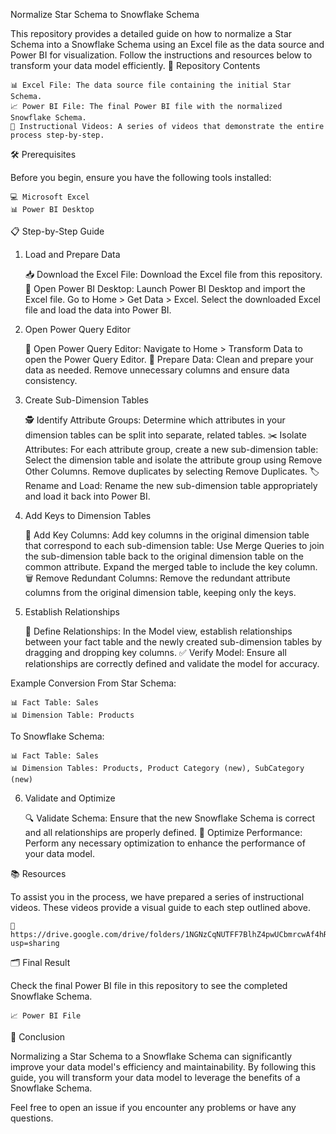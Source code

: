Normalize Star Schema to Snowflake Schema

This repository provides a detailed guide on how to normalize a Star Schema into a Snowflake Schema using an Excel file as the data source and Power BI for visualization. Follow the instructions and resources below to transform your data model efficiently.
📂 Repository Contents

    📊 Excel File: The data source file containing the initial Star Schema.
    📈 Power BI File: The final Power BI file with the normalized Snowflake Schema.
    🎥 Instructional Videos: A series of videos that demonstrate the entire process step-by-step.

🛠 Prerequisites

Before you begin, ensure you have the following tools installed:

    💻 Microsoft Excel
    📊 Power BI Desktop

📋 Step-by-Step Guide
1. Load and Prepare Data

    📥 Download the Excel File: Download the Excel file from this repository.
    🏁 Open Power BI Desktop: Launch Power BI Desktop and import the Excel file.
        Go to Home > Get Data > Excel.
        Select the downloaded Excel file and load the data into Power BI.

2. Open Power Query Editor

    🔄 Open Power Query Editor: Navigate to Home > Transform Data to open the Power Query Editor.
    🧹 Prepare Data: Clean and prepare your data as needed. Remove unnecessary columns and ensure data consistency.

3. Create Sub-Dimension Tables

    🕵️ Identify Attribute Groups: Determine which attributes in your dimension tables can be split into separate, related tables.
    ✂️ Isolate Attributes: For each attribute group, create a new sub-dimension table:
        Select the dimension table and isolate the attribute group using Remove Other Columns.
        Remove duplicates by selecting Remove Duplicates.
    🏷️ Rename and Load: Rename the new sub-dimension table appropriately and load it back into Power BI.

4. Add Keys to Dimension Tables

    🔑 Add Key Columns: Add key columns in the original dimension table that correspond to each sub-dimension table:
        Use Merge Queries to join the sub-dimension table back to the original dimension table on the common attribute.
        Expand the merged table to include the key column.
    🗑️ Remove Redundant Columns: Remove the redundant attribute columns from the original dimension table, keeping only the keys.

5. Establish Relationships

    🔗 Define Relationships: In the Model view, establish relationships between your fact table and the newly created sub-dimension tables by dragging and dropping key columns.
    ✅ Verify Model: Ensure all relationships are correctly defined and validate the model for accuracy.

Example Conversion
From Star Schema:

    📊 Fact Table: Sales
    📊 Dimension Table: Products

To Snowflake Schema:

    📊 Fact Table: Sales
    📊 Dimension Tables: Products, Product Category (new), SubCategory (new)

6. Validate and Optimize

    🔍 Validate Schema: Ensure that the new Snowflake Schema is correct and all relationships are properly defined.
    🚀 Optimize Performance: Perform any necessary optimization to enhance the performance of your data model.

📚 Resources

To assist you in the process, we have prepared a series of instructional videos. These videos provide a visual guide to each step outlined above.

    🎥 https://drive.google.com/drive/folders/1NGNzCqNUTFF7BlhZ4pwUCbmrcwAf4hRL?usp=sharing

🗂 Final Result

Check the final Power BI file in this repository to see the completed Snowflake Schema.

    📈 Power BI File

📌 Conclusion

Normalizing a Star Schema to a Snowflake Schema can significantly improve your data model's efficiency and maintainability. By following this guide, you will transform your data model to leverage the benefits of a Snowflake Schema.

Feel free to open an issue if you encounter any problems or have any questions.
